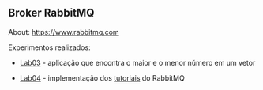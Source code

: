 ## Broker RabbitMQ

About: https://www.rabbitmq.com<br>

Experimentos realizados:<br>

* [Lab03](lab03/) - aplicação que encontra o maior e o menor número em um vetor<br>

* [Lab04](lab04-tutorials) - implementação dos [tutoriais](https://www.rabbitmq.com/getstarted.html) do RabbitMQ<br>
